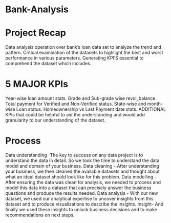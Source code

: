 # Bank-Analysis

# Project Recap
Data analysis operation over bank’s loan data set  to analyze the trend and pattern.
Critical examination of the datasets  to highlight the best and worst performance in various  parameters.
Generating KPI’S essential to comprehend the dataset which includes.

# 5 MAJOR KPIs
Year-wise loan amount stats.
Grade and Sub-grade wise revol_balance.
 Total payment for Verified and Non-Verified status.
State-wise and month-wise Loan status.
Homeownership vs Last Payment date stats.
ADDITIONAL KPIs that could be helpful to aid the understanding  and would add granularity to our understanding of the dataset. 

# Process
Data understanding -The key to success on any data project is to understand the data in detail. So we took the time to understand the data model and domain of your business. 
Data cleaning - After understanding your business, we then cleaned the available datasets and thought about what an ideal dataset should look like for this problem. 
Data modelling - After ensuring the data was clean for analysis, we needed to process and model this data into a dataset that can precisely answer the business questions and produce the results needed. 
Data analysis - With our new dataset, we used our analytical expertise to uncover insights from this dataset and to produce visualizations to describe the insights. 
Insight- And finally we used these insights to unlock business decisions and to make recommendations on next steps.




